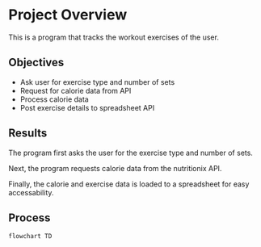 # Project Overview
This is a program that tracks the workout exercises of the user. 

## Objectives
- Ask user for exercise type and number of sets
- Request for calorie data from API
- Process calorie data
- Post exercise details to spreadsheet API
  
## Results
The program first asks the user for the exercise type and number of sets. 

Next, the program requests calorie data from the nutritionix API. 

Finally, the calorie and exercise data is loaded to a spreadsheet for easy accessability.

## Process
```mermaid
flowchart TD
